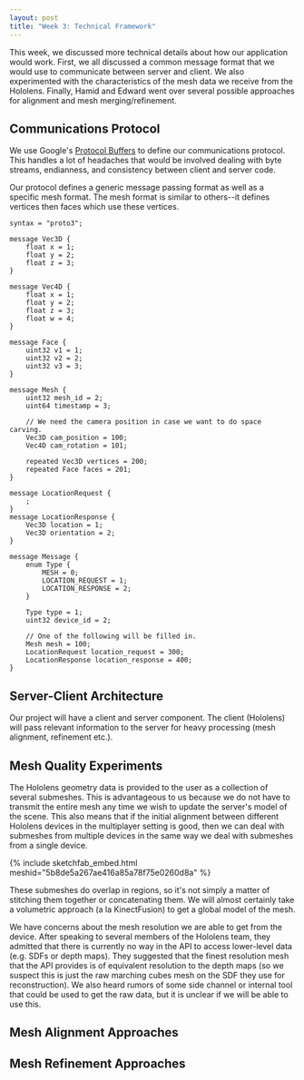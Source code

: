 ```yaml
---
layout: post
title: "Week 3: Technical Framework"
---
```


This week, we discussed more technical details about how our application
would work. First, we all discussed a common message format that we would
use to communicate between server and client. We also experimented with
the characteristics of the mesh data we receive from the Hololens. Finally,
Hamid and Edward went over several possible approaches for alignment and
mesh merging/refinement.

## Communications Protocol
We use Google's
[Protocol Buffers](https://developers.google.com/protocol-buffers/)
to define our communications protocol. This handles a lot of headaches that
would be involved dealing with byte streams, endianness, and consistency
between client and server code.

Our protocol defines a generic message passing format as well as a specific mesh format.
The mesh format is similar to others--it defines vertices then faces which use these
vertices.

```
syntax = "proto3";

message Vec3D {
    float x = 1;
    float y = 2;
    float z = 3;
}

message Vec4D {
    float x = 1;
    float y = 2;
    float z = 3;
    float w = 4;
}

message Face {
    uint32 v1 = 1;
    uint32 v2 = 2;
    uint32 v3 = 3;
}

message Mesh {
    uint32 mesh_id = 2;
    uint64 timestamp = 3;

    // We need the camera position in case we want to do space carving.
    Vec3D cam_position = 100;
    Vec4D cam_rotation = 101;

    repeated Vec3D vertices = 200;
    repeated Face faces = 201;
}

message LocationRequest {
    ;
}
message LocationResponse {
    Vec3D location = 1;
    Vec3D orientation = 2;
}

message Message {
    enum Type {
        MESH = 0;
        LOCATION_REQUEST = 1;
        LOCATION_RESPONSE = 2;
    }

    Type type = 1;
    uint32 device_id = 2;

    // One of the following will be filled in.
    Mesh mesh = 100;
    LocationRequest location_request = 300;
    LocationResponse location_response = 400;
}
```


## Server-Client Architecture

Our project will have a client and server component. The client (Hololens) will pass relevant information to the server for heavy processing (mesh alignment, refinement etc.).


## Mesh Quality Experiments
The Hololens geometry data is provided to the user as a collection of several
submeshes. This is advantageous to us because we do not have to transmit the
entire mesh any time we wish to update the server's model of the scene. This
also means that if the initial alignment between different Hololens devices
in the multiplayer setting is good, then we can deal with submeshes from
multiple devices in the same way we deal with submeshes from a single device.

{% include sketchfab_embed.html meshid="5b8de5a267ae416a85a78f75e0260d8a" %}

These submeshes do overlap in regions, so it's not simply a matter of stitching
them together or concatenating them. We will almost certainly take a volumetric
approach (a la KinectFusion) to get a global model of the mesh.

We have concerns about the mesh resolution we are able to get from the device.
After speaking to several members of the Hololens team, they admitted that there
is currently no way in the API to access lower-level data (e.g. SDFs or depth
maps). They suggested that the finest resolution mesh that the API provides
is of equivalent resolution to the depth maps (so we suspect this is just the
raw marching cubes mesh on the SDF they use for reconstruction). We also heard
rumors of some side channel or internal tool that could be used to get the raw
data, but it is unclear if we will be able to use this.

## Mesh Alignment Approaches

## Mesh Refinement Approaches
